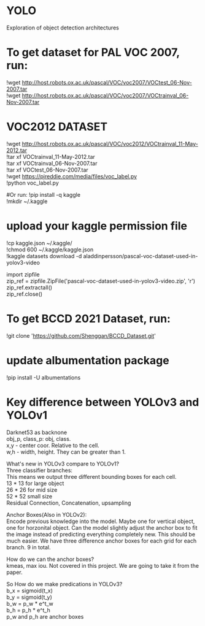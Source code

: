 # YOLO
Exploration of object detection architectures 
# To get dataset for PAL VOC 2007, run: 
!wget http://host.robots.ox.ac.uk/pascal/VOC/voc2007/VOCtest_06-Nov-2007.tar  <br />
!wget http://host.robots.ox.ac.uk/pascal/VOC/voc2007/VOCtrainval_06-Nov-2007.tar 
# VOC2012 DATASET                                                              
!wget http://host.robots.ox.ac.uk/pascal/VOC/voc2012/VOCtrainval_11-May-2012.tar  <br />
!tar xf VOCtrainval_11-May-2012.tar  <br />
!tar xf VOCtrainval_06-Nov-2007.tar  <br />
!tar xf VOCtest_06-Nov-2007.tar  <br />
!wget https://pjreddie.com/media/files/voc_label.py  <br />
!python voc_label.py   <br />

#Or run:
!pip install -q kaggle  <br />
!mkdir ~/.kaggle  <br />
# upload your kaggle permission file
!cp kaggle.json ~/.kaggle/  <br />
!chmod 600 ~/.kaggle/kaggle.json  <br /> 
!kaggle datasets download -d aladdinpersson/pascal-voc-dataset-used-in-yolov3-video  <br />

import zipfile  <br />
zip_ref = zipfile.ZipFile('pascal-voc-dataset-used-in-yolov3-video.zip', 'r')  <br />
zip_ref.extractall()  <br />
zip_ref.close()  <br />

# To get BCCD 2021 Dataset, run:
!git clone 'https://github.com/Shenggan/BCCD_Dataset.git'


# update albumentation package 
!pip install -U albumentations

# Key difference between YOLOv3 and YOLOv1 
Darknet53 as backnone  <br />
obj_p, class_p: obj, class.  <br />
x,y - center coor. Relative to the cell.  <br />
w,h - width, height. They can be greater than 1.  <br />

What's new in YOLOv3 compare to YOLOv1?  <br />
Three classifier branches:  <br />
This means we output three different bounding boxes for each cell.  <br />
13 * 13 for large object  <br />
26 * 26 for mid size  <br />
52 * 52 small size  <br />
Residual Connection, Concatenation, upsampling  <br />

Anchor Boxes(Also in YOLOv2):  <br />
Encode previous knowledge into the model. Maybe one for vertical object, one for horzonital object. Can the model slightly adjust the anchor box to fit the image instead of predicting everything completely new. This should be much easier. We have three difference anchor boxes for each grid for each branch. 9 in total.

How do we can the anchor boxes?  <br />
kmeas, max iou. Not covered in this project. We are going to take it from the paper.

So How do we make predications in YOLOv3?  
b_x = sigmoid(t_x)  <br />
b_y = sigmoid(t_y)  <br />
b_w = p_w * e^t_w  <br />
b_h = p_h * e^t_h  <br />
p_w and p_h are anchor boxes  <br />
